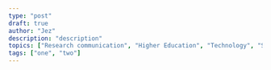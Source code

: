 ```yaml
---
type: "post"
draft: true
author: "Jez"
description: "description"
topics: ["Research communication", "Higher Education", "Technology", "Stuff"]
tags: ["one", "two"]
---
```

